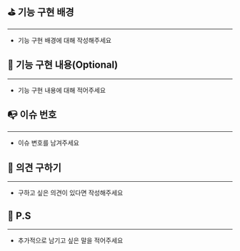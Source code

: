 ## ⛳️ 기능 구현 배경

---

- 기능 구현 배경에 대해 작성해주세요

## 😤 기능 구현 내용(Optional)

---

- 기능 구현 내용에 대해 적어주세요

## 📭 이슈 번호

---

- 이슈 변호를 남겨주세요

## 🧐 의견 구하기

---

- 구하고 싶은 의견이 있다면 작성해주세요

## 🙏 P.S

---

- 추가적으로 남기고 싶은 말을 적어주세요
